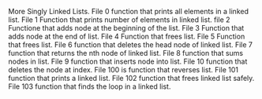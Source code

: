 More Singly Linked Lists.
File 0 function that prints all elements in a linked list.
File 1 Function that prints number of elements in linked list.
file 2 Functione that adds node at the beginning of the list.
File 3 Function that adds node at the end of list.
File 4 Function that frees list.
File 5 Function that frees list.
File 6 function that deletes the head node of linked list.
File 7 function that returns the nth node of linked list.
File 8 function that sums nodes in list.
File 9 function that inserts node into list.
File 10 function that deletes the node at index.
File 100 is function that reverses list.
File 101 function that prints a linked list.
File 102 function that frees linked list safely.
File 103 function that finds the loop in a linked list.

